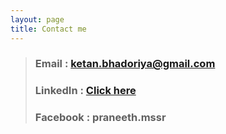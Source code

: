 ```yaml
---
layout: page
title: Contact me
---
```


> ### Email : ketan.bhadoriya@gmail.com
> ### LinkedIn : <a href="https://www.linkedin.com/in/praneethmunuganti" target="_blank">Click here</a>
> ### Facebook : praneeth.mssr 
